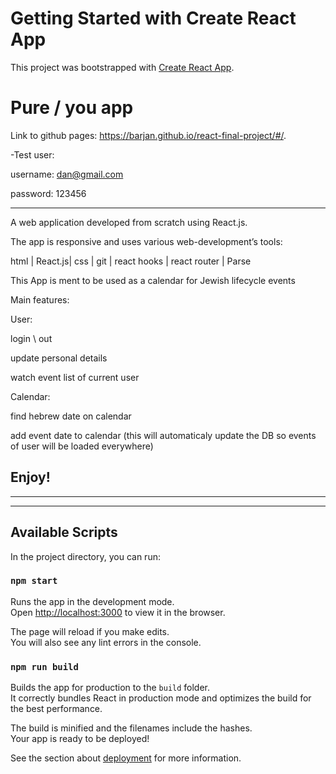 # Getting Started with Create React App

This project was bootstrapped with [Create React App](https://github.com/facebook/create-react-app).

# Pure / you app

Link to github pages: https://barjan.github.io/react-final-project/#/.

-Test user:

username: dan@gmail.com

password: 123456

-----------

A web application developed from scratch using React.js.

The app is responsive and uses various web-development’s tools:

html | React.js| css | git | react hooks | react router | Parse

This App is ment to be used as a calendar for Jewish lifecycle events

Main features:

User:

login \ out

update personal details

watch event list of current user

Calendar:

find hebrew date on calendar

add event date to calendar (this will automaticaly update the DB so events of user will be loaded everywhere)

##  Enjoy!

-----------
-----------

## Available Scripts

In the project directory, you can run:

### `npm start`

Runs the app in the development mode.\
Open [http://localhost:3000](http://localhost:3000) to view it in the browser.

The page will reload if you make edits.\
You will also see any lint errors in the console.

### `npm run build`

Builds the app for production to the `build` folder.\
It correctly bundles React in production mode and optimizes the build for the best performance.

The build is minified and the filenames include the hashes.\
Your app is ready to be deployed!

See the section about [deployment](https://facebook.github.io/create-react-app/docs/deployment) for more information.
